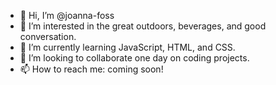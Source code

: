 - 👋 Hi, I’m @joanna-foss
- 👀 I’m interested in the great outdoors, beverages, and good conversation.
- 🌱 I’m currently learning JavaScript, HTML, and CSS.
- 💞️ I’m looking to collaborate one day on coding projects.
- 📫 How to reach me: coming soon!

<!---
joanna-foss/joanna-foss is a ✨ special ✨ repository because its `README.md` (this file) appears on your GitHub profile.
You can click the Preview link to take a look at your changes.
--->

